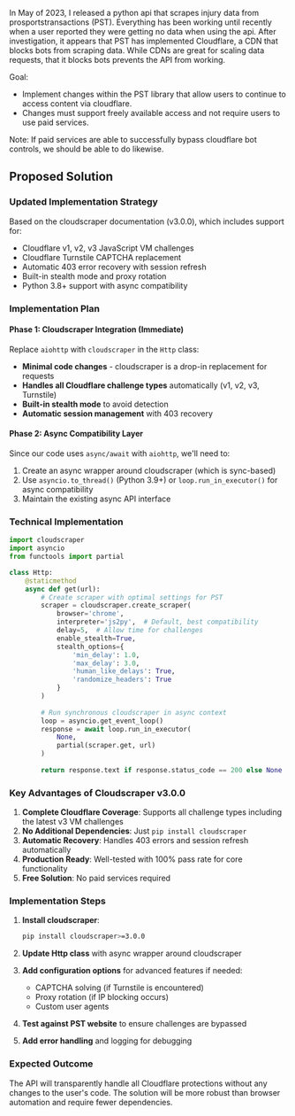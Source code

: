 In May of 2023, I released a python api that scrapes injury data from prosportstransactions (PST). Everything has been working until recently when a user reported they were getting no data when using the api. After investigation, it appears that PST has implemented Cloudflare, a CDN that blocks bots from scraping data. While CDNs are great for scaling data requests, that it blocks bots prevents the API from working.

Goal:
- Implement changes within the PST library that allow users to continue to access content via cloudflare.
- Changes must support freely available access and not require users to use paid services. 

Note: If paid services are able to successfully bypass cloudflare bot controls, we should be able to do likewise.

## Proposed Solution

### Updated Implementation Strategy

Based on the cloudscraper documentation (v3.0.0), which includes support for:
- Cloudflare v1, v2, v3 JavaScript VM challenges
- Cloudflare Turnstile CAPTCHA replacement
- Automatic 403 error recovery with session refresh
- Built-in stealth mode and proxy rotation
- Python 3.8+ support with async compatibility

### Implementation Plan

#### Phase 1: Cloudscraper Integration (Immediate)
Replace `aiohttp` with `cloudscraper` in the `Http` class:
- **Minimal code changes** - cloudscraper is a drop-in replacement for requests
- **Handles all Cloudflare challenge types** automatically (v1, v2, v3, Turnstile)
- **Built-in stealth mode** to avoid detection
- **Automatic session management** with 403 recovery

#### Phase 2: Async Compatibility Layer
Since our code uses `async/await` with `aiohttp`, we'll need to:
1. Create an async wrapper around cloudscraper (which is sync-based)
2. Use `asyncio.to_thread()` (Python 3.9+) or `loop.run_in_executor()` for async compatibility
3. Maintain the existing async API interface

### Technical Implementation

```python
import cloudscraper
import asyncio
from functools import partial

class Http:
    @staticmethod
    async def get(url):
        # Create scraper with optimal settings for PST
        scraper = cloudscraper.create_scraper(
            browser='chrome',
            interpreter='js2py',  # Default, best compatibility
            delay=5,  # Allow time for challenges
            enable_stealth=True,
            stealth_options={
                'min_delay': 1.0,
                'max_delay': 3.0,
                'human_like_delays': True,
                'randomize_headers': True
            }
        )
        
        # Run synchronous cloudscraper in async context
        loop = asyncio.get_event_loop()
        response = await loop.run_in_executor(
            None, 
            partial(scraper.get, url)
        )
        
        return response.text if response.status_code == 200 else None
```

### Key Advantages of Cloudscraper v3.0.0

1. **Complete Cloudflare Coverage**: Supports all challenge types including the latest v3 VM challenges
2. **No Additional Dependencies**: Just `pip install cloudscraper`
3. **Automatic Recovery**: Handles 403 errors and session refresh automatically
4. **Production Ready**: Well-tested with 100% pass rate for core functionality
5. **Free Solution**: No paid services required

### Implementation Steps

1. **Install cloudscraper**:
   ```bash
   pip install cloudscraper>=3.0.0
   ```

2. **Update Http class** with async wrapper around cloudscraper

3. **Add configuration options** for advanced features if needed:
   - CAPTCHA solving (if Turnstile is encountered)
   - Proxy rotation (if IP blocking occurs)
   - Custom user agents

4. **Test against PST website** to ensure challenges are bypassed

5. **Add error handling** and logging for debugging

### Expected Outcome
The API will transparently handle all Cloudflare protections without any changes to the user's code. The solution will be more robust than browser automation and require fewer dependencies.